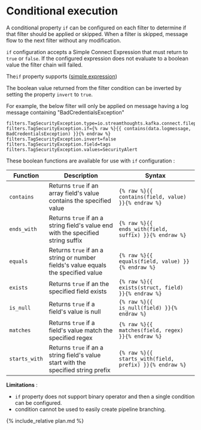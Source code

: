 # Conditional execution

A conditional property `if` can be configured on each filter to determine if that filter should be applied or skipped.
When a filter is skipped, message flow to the next filter without any modification.

`if` configuration accepts a Simple Connect Expression that must return to `true` or `false`.
If the configured expression does not evaluate to a boolean value the filter chain will failed.

The`if` property supports ([simple expression](accessing-data-and-metadata))

The boolean value returned from the filter condition can be inverted by setting the property `invert` to `true`.

For example, the below filter will only be applied on message having a log message containing "BadCredentialsException"

```
filters.TagSecurityException.type=io.streamthoughts.kafka.connect.filepulse.filter.AppendFilter
filters.TagSecurityException.if={% raw %}{{ contains(data.logmessage, BadCredentialsException) }}{% endraw %}
filters.TagSecurityException.invert=false
filters.TagSecurityException.field=tags
filters.TagSecurityException.values=SecurityAlert
```

These boolean functions are available for use with `if` configuration :

| Function      | Description   | Syntax   |
| --------------| --------------|-----------|
| `contains` | Returns `true` if an array field's value contains the specified value  | `{% raw %}{{ contains(field, value) }}{% endraw %}` |
| `ends_with`  | Returns `true` if an a string field's value end with the specified string suffix | `{% raw %}{{ ends_with(field, suffix) }}{% endraw %}` |
| `equals` | Returns `true` if an a string or number fields's value equals the specified value | `{% raw %}{{ equals(field, value) }}{% endraw %}` |
| `exists`  | Returns `true` if an the specified field exists | `{% raw %}{{ exists(struct, field) }}{% endraw %}` |
| `is_null`  | Returns `true` if a field's value is null | `{% raw %}{{ is_null(field) }}{% endraw %}` |
| `matches` | Returns `true` if a field's value match the specified regex | `{% raw %}{{ matches(field, regex) }}{% endraw %}` |
| `starts_with` | Returns `true` if an a string field's value start with the specified string prefix | `{% raw %}{{ starts_with(field, prefix) }}{% endraw %}` |


**Limitations** :
 * `if` property does not support binary operator and then a single condition can be configured.
 * condition cannot be used to easily create pipeline branching.

{% include_relative plan.md %}
